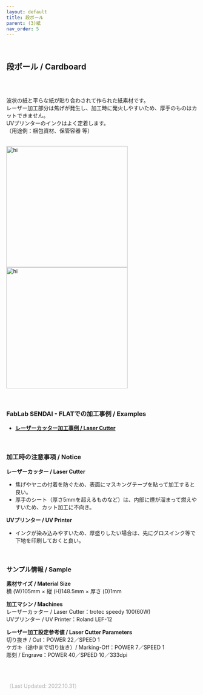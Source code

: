 ```yaml
---
layout: default
title: 段ボール
parent: (3)紙
nav_order: 5
---
```


<br>

## 段ボール / Cardboard
<br><br>

波状の紙と平らな紙が貼り合わされて作られた紙素材です。<br>
レーザー加工部分は焦げが発生し、加工時に発火しやすいため、厚手のものはカットできません。<br>
UVプリンターのインクはよく定着します。<br>
（用途例：梱包資材、保管容器 等）
<br>
<br>

<img src="assets/22_CB_1.png" width="320" alt="hi" class="inline"/><img src="assets/22_CB_2.png" width="320" alt="hi" class="inline"/>

<br>

### **FabLab SENDAI - FLATでの加工事例 / Examples**

* [**レーザーカッター加工事例 / Laser Cutter**](https://www.flickr.com/search/?user_id=96175517%40N02&sort=date-taken-desc&safe_search=1&view_all=1&tags=cardboardlc)

<br>

### **加工時の注意事項 / Notice**

**レーザーカッター / Laser Cutter**
* 焦げやヤニの付着を防ぐため、表面にマスキングテープを貼って加工すると良い。<br>
* 厚手のシート（厚さ5mmを超えるものなど）は、内部に煙が溜まって燃えやすいため、カット加工に不向き。<br>

**UVプリンター / UV Printer**
* インクが染み込みやすいため、厚盛りしたい場合は、先にグロスインク等で下地を印刷しておくと良い。<br>

<br>

### **サンプル情報 / Sample**

**素材サイズ / Material Size**<br>
横 (W)105mm × 縦 (H)148.5mm × 厚さ (D)1mm<br>

**加工マシン / Machines**<br>
レーザーカッター / Laser Cutter：trotec speedy 100(60W)<br>
UVプリンター / UV Printer：Roland LEF-12<br>

**レーザー加工設定参考値 / Laser Cutter Parameters**<br>
切り抜き / Cut：POWER 22／SPEED 1<br>
ケガキ（途中まで切り抜き）/ Marking-Off：POWER 7／SPEED 1<br>
彫刻 / Engrave：POWER 40／SPEED 10／333dpi<br>

<br><br>

<span style="color: #B2B2B2">
（Last Updated: 2022.10.31）
</span>
